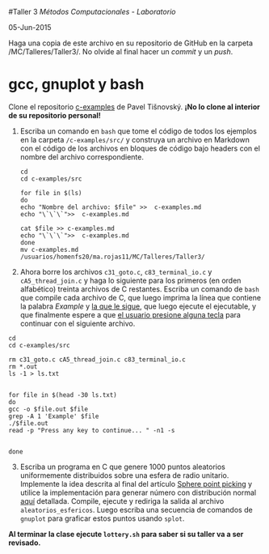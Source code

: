 #Taller 3
*Métodos Computacionales - Laboratorio*

05-Jun-2015

Haga una copia de este archivo en su repositorio de GitHub en la carpeta /MC/Talleres/Taller3/. No olvide al final hacer un *commit* y un *push*.

# gcc, gnuplot y bash

Clone el repositorio [c-examples](https://github.com/tisnik/c-examples) de Pavel Tišnovský. **¡No lo clone al interior de su repositorio personal!**

1. Escriba un comando en `bash` que tome el código de todos los ejemplos en la carpeta `/c-examples/src/` y construya un archivo en Markdown con el código de los archivos en bloques de código bajo headers con el nombre del archivo correspondiente.
	```
	cd 
	cd c-examples/src

	for file in $(ls)
	do
	echo "Nombre del archivo: $file" >>  c-examples.md
	echo "\`\`\`">>  c-examples.md

	cat $file >> c-examples.md
	echo "\`\`\`">>  c-examples.md
	done
	mv c-examples.md /usuarios/homenfs20/ma.rojas11/MC/Talleres/Taller3/
	```

2. Ahora borre los archivos `c31_goto.c`, `c83_terminal_io.c` y `cA5_thread_join.c` y haga lo siguiente para los primeros (en orden alfabético) treinta archivos de C restantes.  Escriba un comando de `bash` que compile cada archivo de C, que luego imprima la línea que contiene la palabra *Example* y [la que le sigue](http://stackoverflow.com/questions/19274127/how-do-you-grep-a-file-and-get-the-next-5-lines), que luego ejecute el ejecutable, y que finalmente espere a que [el usuario presione alguna tecla](http://www.linuxquestions.org/questions/linux-general-1/how-to-make-shell-script-wait-for-key-press-to-proceed-687491/) para continuar con el siguiente archivo. 
```
cd 
cd c-examples/src

rm c31_goto.c cA5_thread_join.c c83_terminal_io.c
rm *.out
ls -1 > ls.txt


for file in $(head -30 ls.txt)
do 
gcc -o $file.out $file 
grep -A 1 'Example' $file
./$file.out
read -p "Press any key to continue... " -n1 -s


done
```

3. Escriba un programa en C que genere 1000 puntos aleatorios uniformemente distribuidos sobre una esfera de radio unitario. Implemente la idea descrita al final del artículo [Sphere point picking](http://mathworld.wolfram.com/SpherePointPicking.html) y utilice la implementación para generar número con distribución normal [aquí](http://c-faq.com/lib/gaussian.html) detallada. Compile, ejecute y rediriga la salida al archivo `aleatorios_esfericos`. Luego escriba una secuencia de comandos de `gnuplot` para graficar estos puntos usando `splot`.



**Al terminar la clase ejecute `lottery.sh` para saber si su taller va a ser revisado.**

